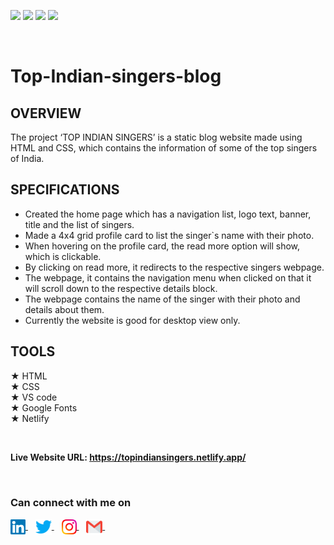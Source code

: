 <a href="https://topindiansingers.netlify.app/"><img src="https://img.shields.io/badge/Website%20Up-Yes-blueviolet"></a>
<a href="https://topindiansingers.netlify.app/"><img src="https://img.shields.io/badge/Maintained-Yes-green"></a>
<img src="https://img.shields.io/badge/Built%20With-HTML%20%2B%20CSS-important">
<a href="https://topindiansingers.netlify.app/"><img src="https://img.shields.io/badge/Category-Blog-9cf"></a>

<br>

# Top-Indian-singers-blog

## OVERVIEW
The project ‘TOP INDIAN SINGERS’ is a static blog website made using HTML and CSS, which contains the information of some of the top singers of India.

## SPECIFICATIONS
- Created the home page which has a navigation list, logo text, banner, title and the list of singers.
- Made a 4x4 grid profile card to list the singer\`s name with their photo.
- When hovering on the profile card, the read more option will show, which is clickable.
- By clicking on read more, it redirects to the respective singers webpage.
- The webpage, it contains the navigation menu when clicked on that it will scroll down to the respective details block.
- The webpage contains the name of the singer with their photo and details about them.
- Currently the website is good for desktop view only.   

## TOOLS
★ HTML<br>
★ CSS<br>
★ VS code<br>
★ Google Fonts<br>
★ Netlify

<br>

**Live Website URL: https://topindiansingers.netlify.app/**

<br>

### Can connect with me on

<a href="https://www.linkedin.com/in/darshanr27/" target="_blank">
  <img align="center" alt="Darshan R | Linkedin" width="24px" src="https://github.com/SatYu26/SatYu26/blob/master/Assets/Linkedin.svg" />
</a> &nbsp;&nbsp;
<a href="https://twitter.com/darshan_r_27" target="_blank">
  <img align="center" alt="Darshan R | Twitter" width="26px" src="https://github.com/SatYu26/SatYu26/blob/master/Assets/Twitter.svg" />
</a> &nbsp;&nbsp;
<a href="https://www.instagram.com/darshan_r_27/" target="_blank">
  <img align="center" alt="Darshan R | Instagram" width="24px" src="https://github.com/SatYu26/SatYu26/blob/master/Assets/Instagram.svg" />
</a> &nbsp;&nbsp;
<a href="mailto:darshandarsh27blr@gmail.com" target="_blank">
  <img align="center" alt="Darshan R | Gmail" width="26px" src="https://github.com/SatYu26/SatYu26/blob/master/Assets/Gmail.svg" />
</a> &nbsp;&nbsp;


